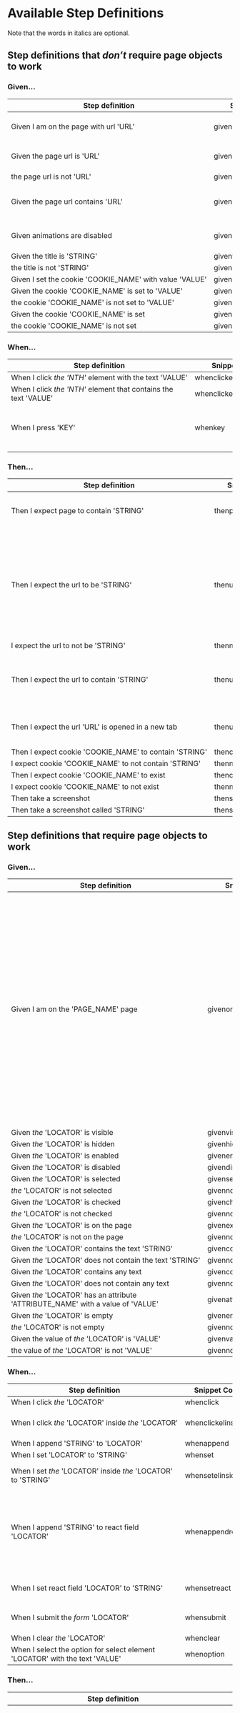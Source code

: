 # Available Step Definitions

Note that the words in italics are optional.

## Step definitions that _don’t_ require page objects to work

### Given...

| Step definition | Snippet Code | Notes |
| --- | --- | --- |
| Given I am on the page with url 'URL' | givengotourl | Goes to a page by URL |
| Given the page url is 'URL' | givenpageurl | Checks the page url |
| the page url is not 'URL' | givennotpageurl |  |
| Given the page url contains 'URL' | givenurlcontains | Checks the page url contains |
| Given animations are disabled | givendisableAnimations | Disables CSS animations |
| Given the title is 'STRING' | giventitle |  |
| the title is not 'STRING' | givennottitle |  |
| Given&nbsp;I&nbsp;set&nbsp;the&nbsp;cookie&nbsp;'COOKIE_NAME'&nbsp;with&nbsp;value&nbsp;'VALUE' | givensetcookie |  |
| Given the cookie 'COOKIE_NAME' is set to 'VALUE' | givencookie |  |
| the cookie 'COOKIE_NAME' is not set to 'VALUE' | givennotcookie |  |
| Given the cookie 'COOKIE_NAME' is set | givencookieset |  |
| the cookie 'COOKIE_NAME' is not set | givennotcookieset |  |

### When...

| Step definition | Snippet Code | Notes |
| --- | --- | --- |
| When&nbsp;I&nbsp;click&nbsp;_the_&nbsp;_'NTH'_&nbsp;element&nbsp;with&nbsp;the&nbsp;text&nbsp;'VALUE' | whenclickelwithtext |  |
| When I click _the_ _'NTH'_ element that contains the text 'VALUE' | whenclickelcontainstext |  |
| When I press 'KEY' | whenkey | [See list of possible keys](https://gist.github.com/canvaspixels/a5793fe712743dda9216eef06cc96022) - [This only works in ChromeDriver](https://github.com/canvaspixels/courgette/issues/16) |

### Then...

| Step definition | Snippet Code | Notes |
| --- | --- | --- |
| Then I expect page to contain 'STRING' | thenpagecontainstext | This looks in the whole document for STRING |
| Then I expect the url to be 'STRING' | thenurl | Using this just checks the URL, it does not change the page object so should not be used for end to end testing unless it is the final step |
| I expect the url to not be 'STRING' | thennoturl |  |
| Then I expect the url to contain 'STRING' | thenurlcontains | Using this just checks the URL, it does not change the page object. |
| Then I expect the url 'URL' is opened in a new tab | thenurlnewtab | [Currently not working in FirefoxDriver](https://github.com/canvaspixels/courgette/issues/16) |
| Then&nbsp;I&nbsp;expect&nbsp;cookie&nbsp;'COOKIE_NAME'&nbsp;to&nbsp;contain&nbsp;'STRING' | thencookiecontain |  |
| I expect cookie 'COOKIE_NAME' to not contain 'STRING' | thennotcookiecontain |  |
| Then I expect cookie 'COOKIE_NAME' to exist | thencookieexists |  |
| I expect cookie 'COOKIE_NAME' to not exist | thennotcookieexists |  |
| Then take a screenshot | thenscreenshot |  |
| Then take a screenshot called 'STRING' | thenscreenshotcalled |  |


## Step definitions that require page objects to work

### Given...

| Step definition | Snippet Code | Notes |
| --- | --- | --- |
| Given I am on the 'PAGE_NAME' page | givenonpage | PAGE_NAME should match the name of the page object file in your pages directory but use spaces instead of dashes and use lowercase for your page object file names with dash separating (kebab-case). This step definition sets the current page object |
| Given _the_ 'LOCATOR' is visible | givenvisible |  |
| Given _the_ 'LOCATOR' is hidden | givenhidden |  |
| Given _the_ 'LOCATOR' is enabled | givenenabled |  |
| Given _the_ 'LOCATOR' is disabled | givendisabled |  |
| Given _the_ 'LOCATOR' is selected | givenselected |  |
| _the_ 'LOCATOR' is not selected | givennotselected |  |
| Given _the_ 'LOCATOR' is checked | givenchecked |  |
| _the_ 'LOCATOR' is not checked | givennotchecked |  |
| Given _the_ 'LOCATOR' is on the page | givenexists |  |
| _the_ 'LOCATOR' is not on the page | givennotexists |  |
| Given _the_ 'LOCATOR' contains the text 'STRING' | givencontainstext |  |
| Given&nbsp;_the_&nbsp;'LOCATOR'&nbsp;does&nbsp;not&nbsp;contain&nbsp;the&nbsp;text&nbsp;'STRING' | givennotcontainstext |  |
| Given _the_ 'LOCATOR' contains any text | givencontainsanytext |  |
| Given _the_ 'LOCATOR' does not contain any text | givennotcontainsanytext |  |
| Given _the_ 'LOCATOR' has an attribute 'ATTRIBUTE_NAME' with a value of 'VALUE' | givenattribute |  |
| Given _the_ 'LOCATOR' is empty | givenempty |  |
| _the_ 'LOCATOR' is not empty | givennotempty |  |
| Given the value of _the_ 'LOCATOR' is 'VALUE' | givenvalue |  |
| the value of _the_ 'LOCATOR' is not 'VALUE' | givennotvalue |  |

### When...

| Step definition | Snippet Code | Notes |
| --- | --- | --- |
| When I click _the_ 'LOCATOR' | whenclick |  |
| When&nbsp;I&nbsp;click&nbsp;_the_&nbsp;'LOCATOR'&nbsp;inside&nbsp;_the_&nbsp;'LOCATOR' | whenclickelinsideel | This currently only works with XPaths |
| When I append 'STRING' to 'LOCATOR' | whenappend |  |
| When I set 'LOCATOR' to 'STRING' | whenset |  |
| When I set _the_ 'LOCATOR' inside _the_ 'LOCATOR' to 'STRING' | whensetelinsideel | This currently only works with XPaths |
| When I append 'STRING' to react field 'LOCATOR' | whenappendreact | Sets the value to the input then fires React’s version of the onChange event, so that any actions fire |
| When I set react field 'LOCATOR' to 'STRING' | whensetreact | Similar to append in react above |
| When I submit the _form_ 'LOCATOR' | whensubmit | [This only works in ChromeDriver](https://github.com/SeleniumHQ/selenium/issues/4359) |
| When I clear _the_ 'LOCATOR' | whenclear |  |
| When I select the option for select element 'LOCATOR' with the text 'VALUE' | whenoption |  |

### Then...

| Step definition | Snippet Code | Notes |
| --- | --- | --- |
| Then I expect to be on the 'PAGE_NAME' page | thenonpage | This step does 2 things: it changes the current page object so that any subsequent steps will use locators / selectors / XPaths from the PAGE_NAME page object, and then asserts the URL from that new page object if it exists. |
| Then I expect _the_ 'LOCATOR' to be visible | thenvisible |  |
| Then I expect _the_ 'LOCATOR' inside _the_ 'LOCATOR' to be visible | thenelinsideelvisible | This currently only works with XPaths |
| Then I expect _the_ 'LOCATOR' to be hidden | thenhidden |  |
| Then I expect the (bottom OR top OR left OR right)* border colour of the 'LOCATOR' to be 'STRING' | thenbordercolour | Pick a side (bottom, top, left, or right) or remove the expected side. |
| Then I expect the colour of the 'LOCATOR' to be 'STRING' | thencolour |  |
| Then I expect the background colour of the 'LOCATOR' to be 'STRING' | thenbackgroundcolour |  |
| Then I expect the title to be 'STRING' | thentitle |  |
| I expect the title to not be 'STRING' | thennottitle |  |
| Then I expect _the_ 'LOCATOR' to contain the text 'STRING' | thencontainstext |  |
| Then I expect _the_ 'LOCATOR' to not contain the text 'STRING' | thennotcontainstext |  |
| Then I expect _the_ 'LOCATOR' inside _the_ 'LOCATOR' to contain the text 'STRING' | thenelinsideelcontainstext |  |
| Then I expect _the_ 'LOCATOR' to contain any text | thencontainsanytext |  |
| I expect _the_ 'LOCATOR' to not contain any text | thennotcontainsanytext |  |
| Then I expect _the_ 'LOCATOR' to appear exactly 'NUMBER' times | thenappearexactly |  |
| I expect _the_ 'LOCATOR' to not appear exactly 'NUMBER' times | thennotappearexactly |  |
| Then I expect _the_ 'LOCATOR' to exist | thenexists |  |
| I expect _the_ 'LOCATOR' to not exist | thennotexists |  |
| Then I expect _the_ 'LOCATOR' to be checked | thenchecked |  |
| I expect _the_ 'LOCATOR' to not be checked | thennotchecked |  |
| Then I expect _the_ 'LOCATOR' to be selected | thenselected |  |
| I expect _the_ 'LOCATOR' to not be selected | thennotselected |  |
| Then I expect _the_ 'LOCATOR' to be enabled | thenenabled |  |
| Then I expect _the_ 'LOCATOR' to be disabled | thendisabled |  |
| Then I expect _the_ 'LOCATOR' to have the class 'CLASS_NAME' | thenclassname |  |
| I&nbsp;expect&nbsp;_the_&nbsp;'LOCATOR'&nbsp;to&nbsp;not&nbsp;have&nbsp;the&nbsp;class&nbsp;'CLASS_NAME' | thennotclassname |  |
| Then I expect _the_ 'LOCATOR' to be focused | thenfocused |  |
| Then I expect _the_ 'LOCATOR' to be empty | thenempty |  |
| I expect _the_ 'LOCATOR' to not be empty | thennotempty |  |
| Then I expect the value of _the_ 'LOCATOR' to be 'STRING' | thenvalue | Used for getting the value of an input |
| I expect the value of _the_ 'LOCATOR' to not be 'STRING' | thennotvalue |  |
| Then I expect the value of _the_ 'LOCATOR' inside _the_ 'LOCATOR' to be 'STRING' | thenelinsideelvalue | This currently only works with XPaths |
| Then I expect _the_ 'LOCATOR' has an attribute 'ATTRIBUTE_NAME' with a value of 'VALUE' | thenattribute |  |
| Then fail step and take screenshot | thendie |  |